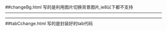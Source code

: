 ##changeBg.html
写的是利用图片切换背景图片,ie8以下都不支持
————————————————————————————————————————————————————————————————————————
##tabCchange.html
写的是封装好的tab代码